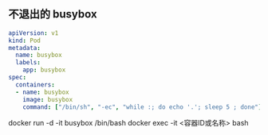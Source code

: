 
## 不退出的 busybox

```yaml
apiVersion: v1
kind: Pod
metadata:
  name: busybox
  labels:
    app: busybox
spec:
  containers:
  - name: busybox
    image: busybox
    command: ["/bin/sh", "-ec", "while :; do echo '.'; sleep 5 ; done"]
```

docker run -d -it busybox /bin/bash
docker exec -it <容器ID或名称> bash
